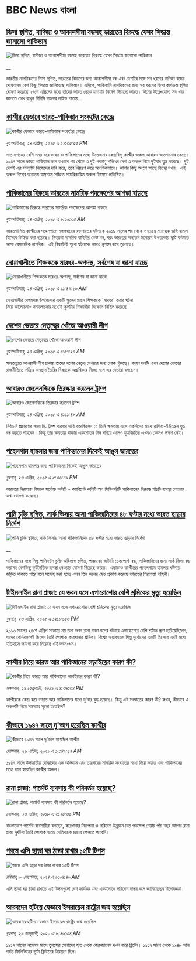 # BBC News বাংলা## [ভিসা স্থগিত, বাণিজ্য ও আকাশসীমা বন্ধসহ ভারতের বিরুদ্ধে যেসব সিদ্ধান্ত জানালো পাকিস্তান](https://www.bbc.co.uk/bengali/live/cgm8l0gr4lvt?at_campaign=githubrss)![ভিসা স্থগিত, বাণিজ্য ও আকাশসীমা বন্ধসহ ভারতের বিরুদ্ধে যেসব সিদ্ধান্ত জানালো পাকিস্তান](https://ichef.bbci.co.uk/ace/standard/240/cpsprodpb/e876/live/c827db90-20ff-11f0-9060-674316cb3a1f.jpg)__ভারতীয় নাগরিকদের ভিসা স্থগিত, ভারতের বিমানের জন্য আকাশসীমা বন্ধ এবং দেশটির সঙ্গে সব ধরনের বাণিজ্য বন্ধের ঘোষণাসহ বেশ কিছু সিদ্ধান্ত জানিয়েছে পাকিস্তান। এদিকে, পাকিস্তানি নাগরিকদের জন্য সব ধরনের ভিসা কার্যক্রম স্থগিত ঘোষণা করেছে ২৭শে এপ্রিলের মধ্যে তাদের ভারত ছেড়ে যাওয়ার নির্দেশ দিয়েছে ভারত। দিনের উল্লেখযোগ্য সব খবর জানতে চোখ রাখুন বিবিসি বাংলার লাইভ পাতায়...## [কাশ্মীর যেভাবে ভারত-পাকিস্তান সংকটের কেন্দ্রে](https://www.bbc.com/bengali/articles/c985k4d2g1zo?at_campaign=githubrss)![কাশ্মীর যেভাবে ভারত-পাকিস্তান সংকটের কেন্দ্রে](https://ichef.bbci.co.uk/ace/standard/240/cpsprodpb/b9b3/live/47c401b0-206c-11f0-8c2e-77498b1ce297.jpg)_বৃহস্পতিবার, ২৪ এপ্রিল, ২০২৫ এ ১২:৩৫:৫৫ PM_সাত দশকের বেশি সময় ধরে ভারত ও পাকিস্তানের মধ্যে উত্তেজনার কেন্দ্রবিন্দু কাশ্মীর অঞ্চল আবারও আলোচনার কেন্দ্রে। ১৯৪৭ সালে ভারত পাকিস্তান ভাগ হওয়ার পর থেকে এ দুই পরমাণু শক্তিধর দেশ এ অঞ্চল নিয়ে দুইবার যুদ্ধ করেছে। দুই দেশই এর সম্পূর্ণটা নিজেদের দাবি করে, তবে নিয়ন্ত্রণ করে আংশিকভাবে। আবার কিছু অংশে আছে চীনের দখল। এই অঞ্চল বিশ্বের অন্যতম অস্ত্রশস্ত্রে সজ্জিত সামরিকায়িত অঞ্চল হিসেবে প্রতিষ্ঠিত।## [পাকিস্তানের বিরুদ্ধে ভারতের সামরিক পদক্ষেপের আশঙ্কা বাড়ছে](https://www.bbc.com/bengali/articles/cly5g074k1go?at_campaign=githubrss)![পাকিস্তানের বিরুদ্ধে ভারতের সামরিক পদক্ষেপের আশঙ্কা বাড়ছে](https://ichef.bbci.co.uk/ace/standard/240/cpsprodpb/72e3/live/d1422780-20d2-11f0-8c2e-77498b1ce297.jpg)_বৃহস্পতিবার, ২৪ এপ্রিল, ২০২৫ এ ৮:১৬:৩৪ AM_ভারতশাসিত কাশ্মীরের পহেলগামে মঙ্গলবারের রক্তপাতের ঘটনাকে ২০১৯ সালের পর থেকে সবচেয়ে মারাত্মক জঙ্গি হামলা হিসেবে চিহ্নিত করা হয়েছে। নিহতরা সামরিক বাহিনীর কেউ নন, বরং ভারতের অন্যতম মনোরম উপত্যকায় ছুটি কাটাতে আসা বেসামরিক নাগরিক। এই বিষয়টাই পুরো ঘটনাকে আরও নৃশংস করে তুলেছে।## [নোয়াখালীতে শিক্ষককে মারধর-অপদস্থ,  সর্বশেষ যা জানা যাচ্ছে](https://www.bbc.com/bengali/articles/cx204vre112o?at_campaign=githubrss)![নোয়াখালীতে শিক্ষককে মারধর-অপদস্থ,  সর্বশেষ যা জানা যাচ্ছে](https://ichef.bbci.co.uk/ace/standard/240/cpsprodpb/4251/live/906d6360-20db-11f0-8c2e-77498b1ce297.jpg)_বৃহস্পতিবার, ২৪ এপ্রিল, ২০২৫ এ ১১:৪৭:২৬ AM_নোয়াখালীর বেগমগঞ্জ উপজেলার একটি স্কুলের প্রধান শিক্ষককে 'মারধর' করার ঘটনা  
 নিয়ে আলোচনা- সমালোচনার মধ্যেই  স্কুলটির শিক্ষার্থীরা বিক্ষোভ মিছিল করেছে।## [দেশের ভেতরে নেতৃত্বের খোঁজে আওয়ামী লীগ](https://www.bbc.com/bengali/articles/cpdz8y9913po?at_campaign=githubrss)![দেশের ভেতরে নেতৃত্বের খোঁজে আওয়ামী লীগ](https://ichef.bbci.co.uk/ace/standard/240/cpsprodpb/32f3/live/78231440-2076-11f0-9822-b1245ee2a6a3.jpg)_বৃহস্পতিবার, ২৪ এপ্রিল, ২০২৫ এ ১:৫৭:২৪ AM_ক্ষমতাচ্যুত আওয়ামী লীগ ঢাকায় তাদের দলের নেতৃত্ব দেওয়ার জন্য লোক খুঁজছে। কারণ দলটি এখন দেশের ভেতরে রাজনীতিতে সক্রিয় অবস্থান তৈরির বিষয়কে অগ্রাধিকার দিচ্ছে বলে এর নেতারা বলছেন।## [আবারও জেলেনস্কিকে তিরস্কার করলেন ট্রাম্প](https://www.bbc.com/bengali/articles/c2lzrqkk54po?at_campaign=githubrss)![আবারও জেলেনস্কিকে তিরস্কার করলেন ট্রাম্প](https://ichef.bbci.co.uk/ace/standard/240/cpsprodpb/a9b0/live/24c2ece0-20b1-11f0-9c65-a5c3dc449bf3.jpg)_বৃহস্পতিবার, ২৪ এপ্রিল, ২০২৫ এ ৪:৫১:৪৮ AM_নির্বাচনি প্রচারণার সময় মি. ট্রাম্প বারবার দাবি করেছিলেন যে তিনি ক্ষমতায় এলে একদিনের মাঝে রাশিয়া-ইউক্রেন যুদ্ধ বন্ধ করতে পারবেন। কিন্তু তার ক্ষমতায় থাকার একশোতম দিন ঘনিয়ে এলেও যুদ্ধবিরতির এখনও কোনও লক্ষণ নেই।## [পহেলগাম হামলার জন্য পাকিস্তানের দিকেই আঙুল ভারতের](https://www.bbc.com/bengali/articles/cr783l733r8o?at_campaign=githubrss)![পহেলগাম হামলার জন্য পাকিস্তানের দিকেই আঙুল ভারতের](https://ichef.bbci.co.uk/ace/standard/240/cpsprodpb/30ac/live/5849ad40-2063-11f0-8c2e-77498b1ce297.jpg)_বুধবার, ২৩ এপ্রিল, ২০২৫ এ ৫:৩৬:৪৯ PM_ভারতের নিরাপত্তা বিষয়ক সর্বোচ্চ কমিটি - ক্যাবিনেট কমিটি অন সিকিওরিটি পাকিস্তানের বিরুদ্ধে পাঁচটি ব্যবস্থা নেওয়ার কথা ঘোষণা করেছে।## [পানি চুক্তি স্থগিত, সার্ক ভিসায় আসা পাকিস্তানিদের ৪৮ ঘণ্টার মধ্যে ভারত ছাড়ার নির্দেশ](https://www.bbc.co.uk/bengali/live/cg41gk13nr4t?at_campaign=githubrss)![পানি চুক্তি স্থগিত, সার্ক ভিসায় আসা পাকিস্তানিদের ৪৮ ঘণ্টার মধ্যে ভারত ছাড়ার নির্দেশ](https://ichef.bbci.co.uk/ace/standard/240/cpsprodpb/3f5c/live/4f08a040-2060-11f0-8c2e-77498b1ce297.png)__পাকিস্তানের সঙ্গে সিন্ধু পানিবন্টন চুক্তি অবিলম্বে স্থগিত, পাঞ্জাবের আটারি চেকপোস্ট বন্ধ, পাকিস্তানিদের জন্য সার্ক ভিসা বন্ধ করাসহ বেশকিছু কূটনৈতিক ব্যবস্থা নেওয়ার ঘোষণা দিয়েছে ভারত। এছাড়াও কাশ্মীরের পহেলগামে হামলার ঘটনায় জড়িত থাকতে পারে বলে সন্দেহ করা হচ্ছে এমন তিন জনের স্কেচ প্রকাশ করেছে ভারতের নিরাপত্তা বাহিনী।## [টাইমলাইন রানা প্লাজা: যে ভবন ধসে এগারোশোর বেশি শ্রমিকের মৃত্যু হয়েছিল](https://www.bbc.com/bengali/articles/cvgqv0n97jeo?at_campaign=githubrss)![টাইমলাইন রানা প্লাজা: যে ভবন ধসে এগারোশোর বেশি শ্রমিকের মৃত্যু হয়েছিল](https://ichef.bbci.co.uk/ace/standard/240/cpsprodpb/23e6/live/59aa9ca0-203e-11f0-9c65-a5c3dc449bf3.jpg)_বুধবার, ২৩ এপ্রিল, ২০২৫ এ ১২:১৭:৫৩ PM_২০১৩ সালের ২৪শে এপ্রিল সাভারে নয় তলা ভবন রানা প্লাজা ধসের ঘটনায় এগারোশোর বেশি শ্রমিক প্রাণ হারিয়েছিলেন, যাদের বেশিরভাগই ছিলেন তৈরি পোশাক কারখানার শ্রমিক। বিশ্বের ভয়াবহতম শিল্প দুর্যোগের একটি হিসেবে এরই মধ্যে ইতিহাসে জায়গা করে নিয়েছে ওই ভবন-ধস।## [কাশ্মীর নিয়ে ভারত আর পাকিস্তানের লড়াইয়ের কারণ কী?](https://www.bbc.com/bengali/news-47292738?at_campaign=githubrss)![কাশ্মীর নিয়ে ভারত আর পাকিস্তানের লড়াইয়ের কারণ কী?](https://ichef.bbci.co.uk/ace/standard/240/cpsprodpb/E2EA/production/_105709085__105648048_hi052329226.jpg)_মঙ্গলবার, ১৯ ফেব্রুয়ারী, ২০১৯ এ ৪:৩৪:৩৪ PM_কাশ্মীরকে কেন্দ্র করে ভারত আর পাকিস্তানের মধ্যে দু'বার যুদ্ধ হয়েছে। কিন্তু এই সংঘাতের কারণ কী? কখন, কীভাবে এ অঞ্চলটি নিয়ে সমস্যার সূচনা হয়েছিল?## [কীভাবে ১৯৪৭ সালে দু'ভাগ হয়েছিল কাশ্মীর](https://www.bbc.com/bengali/news-56651354?at_campaign=githubrss)![কীভাবে ১৯৪৭ সালে দু'ভাগ হয়েছিল কাশ্মীর](https://ichef.bbci.co.uk/ace/standard/240/cpsprodpb/4CEE/production/_117849691_p07k7dvp.jpg)_সোমবার, ২৬ এপ্রিল, ২০২১ এ ১০:৪২:৫৭ AM_১৯৪৭ সালে উপজাতীয় যোদ্ধাদের এক অভিযান এবং তারপরের সামরিক সংঘাতের মধ্যে দিয়ে ভারত এবং পাকিস্তানের মধ্যে ভাগ হয়েছিল কাশ্মীর অঞ্চল।## [রানা প্লাজা: গার্মেন্ট ব্যবসায় কী পরিবর্তন হয়েছে?](https://www.bbc.com/bengali/news-43866740?at_campaign=githubrss)![রানা প্লাজা: গার্মেন্ট ব্যবসায় কী পরিবর্তন হয়েছে?](https://ichef.bbci.co.uk/ace/standard/240/cpsprodpb/15D05/production/_100994398_06.jpg)_সোমবার, ২৩ এপ্রিল, ২০১৮ এ ৩:২৫:৩৫ PM_বাংলাদেশে গার্মেন্ট ব্যবসায়ীরা বলছেন, কারখানার নিরাপত্তা ও পরিবেশ উন্নয়নে দ্রুত পদক্ষেপ নেয়ায় পাঁচ বছর আগের রানা প্লাজা দুর্ঘটনা তৈরি পোশাক খাতে নেতিবাচক প্রভাব ফেলতে পারেনি।## [গরমে এসি ছাড়া ঘর ঠান্ডা রাখার ১৫টি টিপস](https://www.bbc.com/bengali/articles/c4n1n0n0re8o?at_campaign=githubrss)![গরমে এসি ছাড়া ঘর ঠান্ডা রাখার ১৫টি টিপস](https://ichef.bbci.co.uk/ace/standard/240/cpsprodpb/20df/live/4ff9c200-1359-11ef-99fd-a7e7c6acfe47.jpg)_রবিবার, ৮ সেপ্টেম্বর, ২০২৪ এ ৮:০৪:৪০ AM_এসি ছাড়া ঘর ঠান্ডা রাখতে এই টিপসগুলো বেশ কার্যকর এবং একইসাথে পরিবেশ বান্ধব বলে জানিয়েছেন বিশেষজ্ঞরা।## [আরবদের হটিয়ে যেভাবে ইসরায়েল রাষ্ট্রের জন্ম হয়েছিল](https://www.bbc.com/bengali/news-40351128?at_campaign=githubrss)![আরবদের হটিয়ে যেভাবে ইসরায়েল রাষ্ট্রের জন্ম হয়েছিল](https://ichef.bbci.co.uk/ace/standard/240/cpsprodpb/E823/production/_96572495_615c50f6-ef2a-4927-81d7-abe707054460.jpg)_বুধবার, ২৯ জানুয়ারী, ২০২০ এ ৮:৪৬:৩৪ AM_১৯১৭ সালের নভেম্বর মাসে তুরস্কের সেনাদের হাত থেকে জেরুজালেম দখল করে ব্রিটেন। ১৯১৭ সালে থেকে ১৯৪৮ সাল পর্যন্ত ফিলিস্তিনের ভূমি ব্রিটেনের নিয়ন্ত্রণে ছিল।